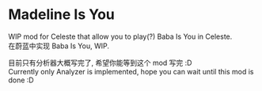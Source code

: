 # Madeline Is You

WIP mod for Celeste that allow you to play(?) Baba Is You in Celeste.  
在蔚蓝中实现 Baba Is You, WIP.  

目前只有分析器大概写完了, 希望你能等到这个 mod 写完 :D  
Currently only Analyzer is implemented, hope you can wait until this mod is done :D